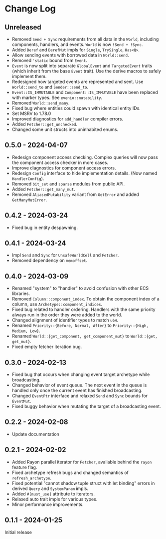 # Change Log

## Unreleased

- Removed `Send + Sync` requirements from all data in the `World`, including components, handlers, and events. `World` is now `!Send + !Sync`.
- Added `Deref` and `DerefMut` impls for `Single`, `TrySingle`, `Has<Q>`.
- Allow sending events with borrowed data in `World::send`.
- Removed `'static` bound from `Event`.
- `Event` is now split into separate `GlobalEvent` and `TargetedEvent` traits (which inherit from the base `Event` trait). Use the derive macros to safely implement them.
- Redesigned how targeted events are represented and sent. Use `World::send_to` and `Sender::send_to`.
- `Event::IS_IMMUTABLE` and `Component::IS_IMMUTABLE` have been replaced with marker types. See `evenio::mutability`.
- Removed `World::send_many`.
- Fixed bug where entities could spawn with identical entity IDs.
- Set MSRV to 1.78.0
- Improved diagnostics for `add_handler` compiler errors.
- Added `Fetcher::get_unchecked`.
- Changed some unit structs into uninhabited enums.

## 0.5.0 - 2024-04-07

- Redesign component access checking. Complex queries will now pass the component access checker in more cases.
- Improve diagnostics for component access errors.
- Redesign `Config` interface to hide implementation details. (Now named `HandlerConfig`).
- Removed `bit_set` and `sparse` modules from public API.
- Added `Fetcher::get_many_mut`.
- Removed `AliasedMutability` variant from `GetError` and added `GetManyMutError`.

## 0.4.2 - 2024-03-24

- Fixed bug in entity despawning.

## 0.4.1 - 2024-03-24

- Impl `Send` and `Sync` for `UnsafeWorldCell` and `Fetcher`.
- Removed dependency on `memoffset`.

## 0.4.0 - 2024-03-09

- Renamed "system" to "handler" to avoid confusion with other ECS libraries.
- Removed `Column::component_index`. To obtain the component index of a column, use `Archetype::component_indices`.
- Fixed bug related to handler ordering. Handlers with the same priority always run in the order they were added to the world.
- Changed alignment of identifier types to match `u64`.
- Renamed `Priority::{Before, Normal, After}` to `Priority::{High, Medium, Low}`.
- Renamed `World::{get_component, get_component_mut}` to `World::{get, get_mut}`.
- Fixed empty fetcher iteration bug.

## 0.3.0 - 2024-02-13

- Fixed bug that occurs when changing event target archetype while broadcasting.
- Changed behavior of event queue. The next event in the queue is handled only once the current event has finished broadcasting.
- Changed `EventPtr` interface and relaxed `Send` and `Sync` bounds for `EventMut`.
- Fixed buggy behavior when mutating the target of a broadcasting event.

## 0.2.2 - 2024-02-08

- Update documentation

## 0.2.1 - 2024-02-02

- Added Rayon parallel iterator for `Fetcher`, available behind the `rayon` feature flag.
- Fixed archetype refresh bugs and changed semantics of `refresh_archetype`.
- Fixed potential "cannot shadow tuple struct with let binding" errors in derived `Query` and `SystemParam` impls.
- Added `#[must_use]` attribute to iterators.
- Relaxed auto trait impls for various types.
- Minor performance improvements.

## 0.1.1 - 2024-01-25

Initial release
